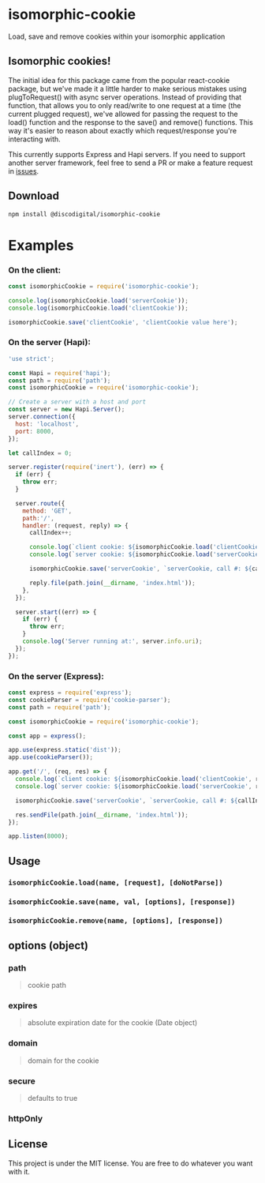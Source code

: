 # isomorphic-cookie
Load, save and remove cookies within your isomorphic application

## Isomorphic cookies!
The initial idea for this package came from the popular react-cookie package, but we've made it a little harder to make serious mistakes using plugToRequest() with async server operations.  Instead of providing that function, that allows you to only read/write to one request at a time (the current plugged request), we've allowed for passing the request to the load() function and the response to the save() and remove() functions.  This way it's easier to reason about exactly which request/response you're interacting with.

This currently supports Express and Hapi servers. If you need to support another server framework, feel free to send a PR or make a feature request in [issues](https://github.com/bsidelinger912/isomorphic-cookie/issues).

## Download
`npm install @discodigital/isomorphic-cookie`


# Examples

### On the client:
```js
const isomorphicCookie = require('isomorphic-cookie');

console.log(isomorphicCookie.load('serverCookie'));
console.log(isomorphicCookie.load('clientCookie'));

isomorphicCookie.save('clientCookie', 'clientCookie value here');

```

### On the server (Hapi):
```js
'use strict';

const Hapi = require('hapi');
const path = require('path');
const isomorphicCookie = require('isomorphic-cookie');

// Create a server with a host and port
const server = new Hapi.Server();
server.connection({
  host: 'localhost',
  port: 8000,
});

let callIndex = 0;

server.register(require('inert'), (err) => {
  if (err) {
    throw err;
  }

  server.route({
    method: 'GET',
    path:'/',
    handler: (request, reply) => {
      callIndex++;

      console.log(`client cookie: ${isomorphicCookie.load('clientCookie', request)}`);
      console.log(`server cookie: ${isomorphicCookie.load('serverCookie', request)}`);

      isomorphicCookie.save('serverCookie', `serverCookie, call #: ${callIndex}`, {}, reply);

      reply.file(path.join(__dirname, 'index.html'));
    },
  });

  server.start((err) => {
    if (err) {
      throw err;
    }
    console.log('Server running at:', server.info.uri);
  });
});

```

### On the server (Express):
```js
const express = require('express');
const cookieParser = require('cookie-parser');
const path = require('path');

const isomorphicCookie = require('isomorphic-cookie');

const app = express();

app.use(express.static('dist'));
app.use(cookieParser());

app.get('/', (req, res) => {
  console.log(`client cookie: ${isomorphicCookie.load('clientCookie', req)}`);
  console.log(`server cookie: ${isomorphicCookie.load('serverCookie', req)}`);

  isomorphicCookie.save('serverCookie', `serverCookie, call #: ${callIndex}`, {}, res);

  res.sendFile(path.join(__dirname, 'index.html'));
});

app.listen(8000);

```


## Usage

### `isomorphicCookie.load(name, [request], [doNotParse])`
### `isomorphicCookie.save(name, val, [options], [response])`
### `isomorphicCookie.remove(name, [options], [response])`

## options (object)

### path
> cookie path

### expires
> absolute expiration date for the cookie (Date object)

### domain
> domain for the cookie

### secure
> defaults to true

### httpOnly


## License
This project is under the MIT license. You are free to do whatever you want with it.
